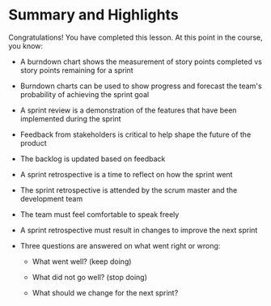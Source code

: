 # Summary and Highlights
Congratulations! You have completed this lesson. At this point in the course, you know: 

- A burndown chart shows the measurement of story points completed vs story points remaining for a sprint

- Burndown charts can be used to show progress and forecast the team's probability of achieving the sprint goal

- A sprint review is a demonstration of the features that have been implemented during the sprint

- Feedback from stakeholders is critical to help shape the future of the product

- The backlog is updated based on feedback

- A sprint retrospective is a time to reflect on how the sprint went

- The sprint retrospective is attended by the scrum master and the development team

- The team must feel comfortable to speak freely

- A sprint retrospective must result in changes to improve the next sprint

- Three questions are answered on what went right or wrong:

  - What went well? (keep doing)

  - What did not go well? (stop doing)

  - What should we change for the next sprint?
